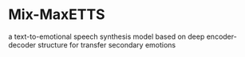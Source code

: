 # Mix-MaxETTS
a text-to-emotional speech synthesis model based on deep encoder-decoder structure for transfer secondary emotions
